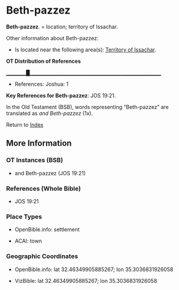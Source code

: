 # Beth-pazzez
**Beth-pazzez**. 
= location; territory of Issachar. 




Other information about Beth-pazzez:


* Is located near the following area(s): 
[Territory of Issachar](TerritoryOfIssachar.md). 


**OT Distribution of References**

▁▁▁▁▁█▁▁▁▁▁▁▁▁▁▁▁▁▁▁▁▁▁▁▁▁▁▁▁▁▁▁▁▁▁▁▁▁▁
* References: Joshua: 1



**Key References for Beth-pazzez**: 
JOS 19:21. 


In the Old Testament (BSB), words representing “Beth-pazzez” are translated as 
*and Beth-pazzez* (1x). 




Return to [Index](00-Index.md)

## More Information

### OT Instances (BSB)

* and Beth-pazzez (JOS 19:21)



### References (Whole Bible)

* JOS 19:21


### Place Types

* OpenBible.info: settlement

* ACAI: town



### Geographic Coordinates

* OpenBible.info: lat 32.46349905885267; lon 35.3036831926058

* VizBible: lat 32.46349905885267; lon 35.3036831926058




